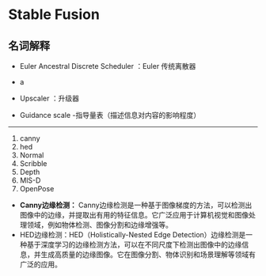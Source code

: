 # Stable Fusion 
## 名词解释
* Euler Ancestral Discrete Scheduler  ：Euler 传统离散器
* a
* Upscaler ：升级器

* Guidance scale -指导量表（描述信息对内容的影响程度）
---
1. canny 
2. hed 
3. Normal 
4. Scribble 
5. Depth 
6. MlS-D 
7. OpenPose
* **Canny边缘检测：** Canny边缘检测是一种基于图像梯度的方法，可以检测出图像中的边缘，并提取出有用的特征信息。它广泛应用于计算机视觉和图像处理领域，例如物体检测、图像分割和边缘增强等。
* HED边缘检测：HED（Holistically-Nested Edge Detection）边缘检测是一种基于深度学习的边缘检测方法，可以在不同尺度下检测出图像中的边缘信息，并生成高质量的边缘图像。它在图像分割、物体识别和场景理解等领域有广泛的应用。
